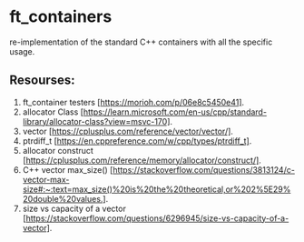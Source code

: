 # ft_containers
re-implementation of the standard C++ containers with all the specific usage.

Resourses:
-------------
1. ft_container testers [https://morioh.com/p/06e8c5450e41].
2. allocator Class [https://learn.microsoft.com/en-us/cpp/standard-library/allocator-class?view=msvc-170].
3. vector [https://cplusplus.com/reference/vector/vector/].
4. ptrdiff_t [https://en.cppreference.com/w/cpp/types/ptrdiff_t].
5. allocator construct [https://cplusplus.com/reference/memory/allocator/construct/].
6. C++ vector max_size() [https://stackoverflow.com/questions/3813124/c-vector-max-size#:~:text=max_size()%20is%20the%20theoretical,or%202%5E29%20double%20values.].
7. size vs capacity of a vector [https://stackoverflow.com/questions/6296945/size-vs-capacity-of-a-vector].
